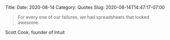 Title: 
Date: 2020-08-14
Category: Quotes
Slug: 2020-08-14T14:47:17-07:00

> For every one of our failures, we had spreadsheets that looked awesome. 

Scott Cook, founder of Intuit 